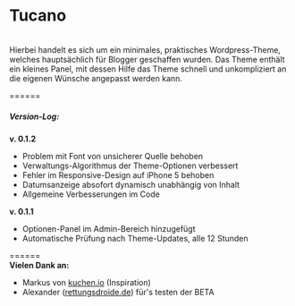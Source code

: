 Tucano
======

<br/>
Hierbei handelt es sich um ein minimales, praktisches Wordpress-Theme, welches hauptsächlich für Blogger geschaffen wurden. Das Theme enthält ein kleines Panel, mit dessen Hilfe das Theme schnell und unkompliziert an die eigenen Wünsche angepasst werden kann.

======

<h5>Version-Log:</h5>


<b>v. 0.1.2</b>
- Problem mit Font von unsicherer Quelle behoben
- Verwaltungs-Algorithmus der Theme-Optionen verbessert
- Fehler im Responsive-Design auf iPhone 5 behoben
- Datumsanzeige absofort dynamisch unabhängig von Inhalt
- Allgemeine Verbesserungen im Code

<b>v. 0.1.1</b>
- Optionen-Panel im Admin-Bereich hinzugefügt
- Automatische Prüfung nach Theme-Updates, alle 12 Stunden

======
<br/>
<b>Vielen Dank an:</b>
- Markus von <a target="_blank" href="http://kuchen.io">kuchen.io</a> (Inspiration)
- Alexander (<a target="_blank" href="http://rettungsdroide.de">rettungsdroide.de</a>) für's testen der BETA
